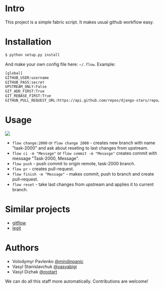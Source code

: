 Intro
=====
This project is a simple fabric script. It makes usual github workflow easy.


Installation
============

```bash
$ python setup.py install
```

And make your own config file here: `~/.flow`. Example:

```bash
[global]
GITHUB_USER:username
GITHUB_PASS:secret
UPSTREAM_ONLY:False
GIT_ADD_FIRST:True
GIT_REBASE_FIRST:True
GITHUB_PULL_REQUEST_URL:https://api.github.com/repos/django-stars/repo/pulls
```

Usage
=====

![](https://www.evernote.com/shard/s46/sh/0567535b-937d-4e04-81dd-22902e3c64e8/ee0c279d30d7a69621d229cddd72d2fc/res/9690c864-18e7-45ef-9b7c-3393c14603ab/skitch.png)

* `flow change:2000` or `flow change 2000` - creates new branch with name "task-2000" and ask about reseting to last changes from upstream.
* `flow ci -m "Message"` or `flow commit -m "Mesasge"` creates commit with message "Task-2000, Message".
* `flow push` - push commit to origin remote, task-2000 branch.
* `flow pr` - creates pull-request.
* `flow finish -m "Message"` - makes commit, push to branch and create pull-request.
* `flow reset` - take last changes from upstream and applies it to current branch.


Similar projects
================

* [gitflow](https://github.com/nvie/gitflow)
* [legit](http://www.git-legit.org/)


Authors
=======
* Volodymyr Pavlenko [@mindinpanic](https://github.com/mindinpanic)
* Vasyl Stanislavchuk [@vasyabigi](https://github.com/vasyabigi)
* Vasyl Dizhak [@rootart](http://github.com/rootart)

We can do all this staff more automatically.
Contributions are welcome!
